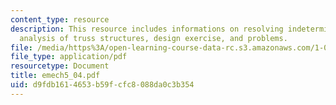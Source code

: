 ```yaml
---
content_type: resource
description: This resource includes informations on resolving indeterminacy, matrix
  analysis of truss structures, design exercise, and problems.
file: /media/https%3A/open-learning-course-data-rc.s3.amazonaws.com/1-050-solid-mechanics-fall-2004/d9fdb1614653b59fcfc8088da0c3b354_emech5_04.pdf
file_type: application/pdf
resourcetype: Document
title: emech5_04.pdf
uid: d9fdb161-4653-b59f-cfc8-088da0c3b354
---
```

